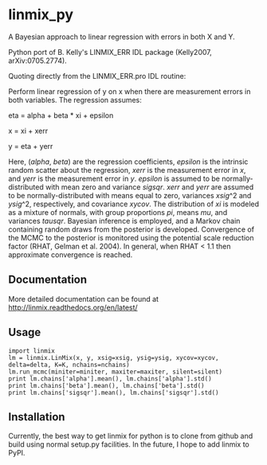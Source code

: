 # linmix_py
A Bayesian approach to linear regression with errors in both X and Y.

Python port of B. Kelly's LINMIX_ERR IDL package (Kelly2007, arXiv:0705.2774).

Quoting directly from the LINMIX_ERR.pro IDL routine:

Perform linear regression of y on x when there are measurement errors in both variables.  The regression assumes:

eta = alpha + beta * xi + epsilon

x = xi + xerr

y = eta + yerr

Here, (_alpha_, _beta_) are the regression coefficients, _epsilon_ is the intrinsic random scatter about the regression, _xerr_ is the measurement error in _x_, and _yerr_ is the measurement error in
_y_.
_epsilon_ is assumed to be normally-distributed with mean zero and variance _sigsqr_.
_xerr_ and _yerr_ are assumed to be normally-distributed with means equal to zero, variances _xsig_^2 and _ysig_^2, respectively, and covariance _xycov_.
The distribution of _xi_ is modeled as a mixture of normals, with group proportions _pi_, means _mu_, and variances _tausqr_.
Bayesian inference is employed, and a Markov chain containing random draws from the posterior is developed.
Convergence of the MCMC to the posterior is monitored using the potential scale reduction factor (RHAT, Gelman et al. 2004). In general, when RHAT < 1.1 then approximate convergence is reached.

Documentation
-------------

More detailed documentation can be found at http://linmix.readthedocs.org/en/latest/

Usage
-----
```
import linmix
lm = linmix.LinMix(x, y, xsig=xsig, ysig=ysig, xycov=xycov, delta=delta, K=K, nchains=nchains)
lm.run_mcmc(miniter=miniter, maxiter=maxiter, silent=silent)
print lm.chains['alpha'].mean(), lm.chains['alpha'].std()
print lm.chains['beta'].mean(), lm.chains['beta'].std()
print lm.chains['sigsqr'].mean(), lm.chains['sigsqr'].std()
```

Installation
------------
Currently, the best way to get linmix for python is to clone from github and build using normal setup.py facilities.
In the future, I hope to add linmix to PyPI.
